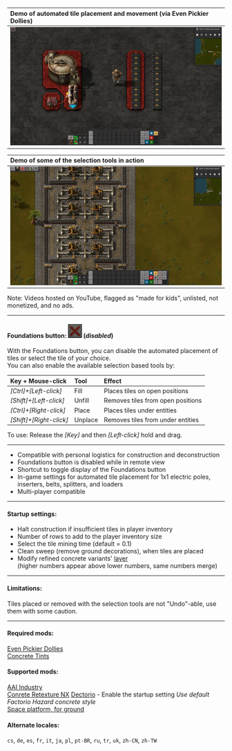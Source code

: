 |Demo of automated tile placement and movement (via Even Pickier Dollies)|
|:----|
|[![](https://github.com/0n0w1c/Foundations/blob/main/graphics/thumbnails/place-thumbnail.png?raw=true)](https://www.youtube.com/embed/n1DdTgi3gu4)|

&NewLine;
&NewLine;

|Demo of some of the selection tools in action|
|:----|
|[![](https://github.com/0n0w1c/Foundations/blob/main/graphics/thumbnails/tools-thumbnail.png?raw=true)](https://www.youtube.com/embed/-miukT1D6n0)|

&NewLine;
&NewLine;

Note: Videos hosted on YouTube, flagged as "made for kids", unlisted, not monetized, and no ads.  

---

&NewLine;

#### Foundations button: ![](https://github.com/0n0w1c/Foundations/blob/main/graphics/icons/disabled_32x32.png?raw=true) (*disabled*)

With the Foundations button, you can disable the automated placement of tiles or select the tile of your choice.  
You can also enable the available selection based tools by:  

| Key + Mouse-click       | Tool    | Effect                            |
| :---------------------- | :------ | :-------------------------------- |
| *[Ctrl]+[Left-click]*   | Fill    | Places tiles on open positions    |
| *[Shift]+[Left-click]*  | Unfill  | Removes tiles from open positions |
| *[Ctrl]+[Right-click]*  | Place   | Places tiles under entities       |
| *[Shift]+[Right-click]* | Unplace | Removes tiles from under entities |

To use: Release the *[Key]* and then *[Left-click]* hold and drag.  

---

* Compatible with personal logistics for construction and deconstruction  
* Foundations button is disabled while in remote view  
* Shortcut to toggle display of the Foundations button  
* In-game settings for automated tile placement for 1x1 electric poles, inserters, belts, splitters, and loaders  
* Multi-player compatible

---

#### Startup settings:  
* Halt construction if insufficient tiles in player inventory  
* Number of rows to add to the player inventory size  
* Select the tile mining time (default = 0.1)  
* Clean sweep (remove ground decorations), when tiles are placed  
* Modify refined concrete variants' [layer](https://mods.factorio.com/mod/Foundations/faq)  
  (higher numbers appear above lower numbers, same numbers merge)  

---

#### Limitations:  
Tiles placed or removed with the selection tools are not "Undo"-able, use them with some caution.  

---

#### Required mods:
[Even Pickier Dollies](https://mods.factorio.com/mod/even-pickier-dollies)  
[Concrete Tints](https://mods.factorio.com/mod/Concrete-Tints)

#### Supported mods:
[AAI Industry](https://mods.factorio.com/mod/aai-industry)  
[Conrete Retexture NX](https://mods.factorio.com/mod/conrete-retexture-nx)
[Dectorio](https://mods.factorio.com/mod/Dectorio) - Enable the startup setting *Use default Factorio Hazard concrete style*  
[Space platform, for ground](https://mods.factorio.com/mod/space-platform-for-ground)  

#### Alternate locales:  
`cs`, `de`, `es`, `fr`, `it`, `ja`, `pl`, `pt-BR`, `ru`, `tr`, `uk`, `zh-CN`, `zh-TW`

